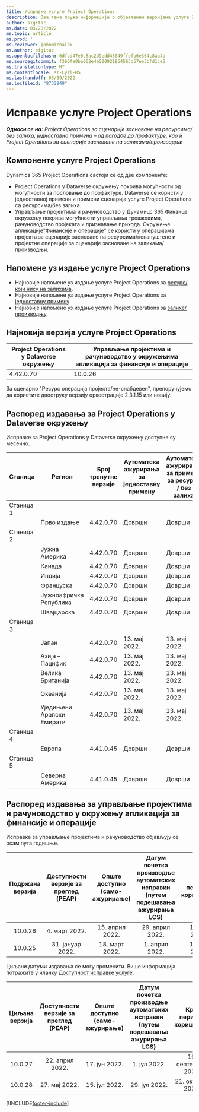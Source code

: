 ```yaml
---
title: Исправке услуге Project Operations
description: Ова тема пружа информације о објављеним верзијама услуге Dynamics 365 Project Operations.
author: sigitac
ms.date: 03/28/2022
ms.topic: article
ms.prod: ''
ms.reviewer: johnmichalak
ms.author: sigitac
ms.openlocfilehash: 0dfcd47e0c8ac2d9edd45049ffefb6e364c8aa4b
ms.sourcegitcommit: f366fe0ba062e4e500921854563d57ee3bfd1ce5
ms.translationtype: HT
ms.contentlocale: sr-Cyrl-RS
ms.lasthandoff: 05/09/2022
ms.locfileid: "8732949"
---
```

# <a name="project-operations-updates"></a>Исправке услуге Project Operations

_**Односи се на:** Project Operations за сценарије засноване на ресурсима/без залиха, једноставна примена – од погодбе до профактуре, као и Project Operations за сценарије засноване на залихама/производњи_



## <a name="project-operations-components"></a>Компоненте услуге Project Operations

Dynamics 365 Project Operations састоји се од две компоненте:

- Project Operations у Dataverse окружењу покрива могућности од могућности за пословање до профактуре. Dataverse се користи у једноставној примени и примени сценарија услуге Project Operations са ресурсима/без залиха.
- Управљање пројектима и рачуноводство у Дyнамицс 365 Финанце окружењу покрива могућности управљања трошковима, рачуноводство пројеката и признавање прихода. Окружење апликације"Финансије и операције" се користи у операцијама пројекта за сценарије засноване на ресурсима/ненапуштене и пројектне операције за сценарије засноване на залихама/производњи.

## <a name="project-operations-release-notes"></a>Напомене уз издање услуге Project Operations
- Најновије напомене уз издање услуге Project Operations за [ресурс/који нису на залихама](whats-new-may-2022-resource-based.md).
- Најновије напомене уз издање услуге Project Operations за [једноставну примену](../pro/whats-new/whats-new-may-2022-lite.md).
- Најновије напомене уз издање услуге Project Operations за [залихе/производњу](../prod-pma/whats-new/whats-new-oct-2021-stocked.md).

## <a name="project-operations-latest-version"></a>Најновија верзија услуге Project Operations

| Project Operations у Dataverse окружењу | Управљање пројектима и рачуноводство у окружењима апликација за финансије и операције | 
| --- | --- |
| 4.42.0.70 | 10.0.26 |

За сценарио "Ресурс операција пројекта/не-снабдевен", препоручујемо да користите двоструку верзију оркестрације 2.3.1.15 или новију.

## <a name="release-schedule-for-project-operations-on-dataverse-environment"></a>Распоред издавања за Project Operations у Dataverse окружењу

Исправке за Project Operations у Dataverse окружењу доступне су месечно. 

| Станица | Регион | Број тренутне верзије | Аутоматска ажурирања за једноставну примену | Аутоматска ажурирања за примену за ресурсе / без залиха | Број следеће верзије | Датум опште доступности следеће верзије |
|-----------|-----------------------|-----------------|--------------------|---------------------|---------------------|---------------------|
| Станица 1 |   &nbsp;              |    &nbsp;       | &nbsp;             |      &nbsp;         |      &nbsp;         |      &nbsp;         |
|   &nbsp;  | Прво издање         |  4.42.0.70      | Доврши           | Доврши            | TBD                 | 27. мај 2022.        |
| Станица 2 |   &nbsp;              |    &nbsp;       | &nbsp;             |      &nbsp;         |      &nbsp;         |      &nbsp;         |
|   &nbsp;  | Јужна Америка         |  4.42.0.70      | Доврши           | Доврши            | TBD                 | 27. мај 2022.        |
|   &nbsp;  | Канада                |  4.42.0.70      | Доврши           | Доврши            | TBD                 | 27. мај 2022.        |
|   &nbsp;  | Индија                 |  4.42.0.70      | Доврши           | Доврши            | TBD                 | 27. мај 2022.        |
|   &nbsp;  | Француска                |  4.42.0.70      | Доврши           | Доврши            | TBD                 | 27. мај 2022.        |
|   &nbsp;  | Јужноафричка Република          |  4.42.0.70      | Доврши           | Доврши            | TBD                 | 27. мај 2022.        |
|   &nbsp;  | Швајцарска           |  4.42.0.70      | Доврши           | Доврши            | TBD                 | 27. мај 2022.        |
| Станица 3 |      &nbsp;           |     &nbsp;      |     &nbsp;         |      &nbsp;         |      &nbsp;         |      &nbsp;         |
|   &nbsp;  | Јапан                 |  4.42.0.70      | 13. мај 2022.       | 13. мај 2022.        | TBD                 | 03. јун 2022.       |
|   &nbsp;  | Азија – Пацифик          |  4.42.0.70      | 13. мај 2022.       | 13. мај 2022.        | TBD                 | 03. јун 2022.       |
|   &nbsp;  | Велика Британија         |  4.42.0.70      | 13. мај 2022.       | 13. мај 2022.        | TBD                 | 03. јун 2022.       |
|   &nbsp;  | Океанија               |  4.42.0.70      | 13. мај 2022.       | 13. мај 2022.        | TBD                 | 03. јун 2022.       |
|   &nbsp;  | Уједињени Арапски Емирати  |  4.42.0.70      | 13. мај 2022.       | 13. мај 2022.        | TBD                 | 03. јун 2022.       |
| Станица 4 |     &nbsp;            |     &nbsp;      |     &nbsp;         |      &nbsp;         |      &nbsp;         |      &nbsp;         |
|   &nbsp;  | Европа                |  4.41.0.45      | Доврши           | Доврши            | 4.42.0.70           | 13. мај 2022.        |
| Станица 5 |     &nbsp;            |     &nbsp;      |     &nbsp;         |      &nbsp;         |      &nbsp;         |      &nbsp;         |
|   &nbsp;  | Северна Америка         |  4.41.0.45      | Доврши           | Доврши            | 4.42.0.70           | 20. мај 2022.        |

## <a name="release-schedule-for-project-management-and-accounting-in-the-finance-and-operations-apps-environment"></a>Распоред издавања за управљање пројектима и рачуноводство у окружењу апликација за финансије и операције

Исправке за управљање пројектима и рачуноводство објављују се осам пута годишње.

|Подржана верзија| Доступности верзије за преглед (PEAP) | Опште доступно (само-ажурирање) | Датум почетка производње аутоматских исправки (путем подешавања ажурирања LCS) |   Крај периода коришћења   |
|:---------------:|:---------------------------:|:---------------------------------:|:--------------------------------------------------------------------:|:------------------:|
|     10.0.26     |      4. март 2022.          |        15. април 2022.             |                          29. април 2022.                              | 15. јул 2022.      |
|     10.0.25     |      31. јануар 2022.       |        18. март 2022.             |                          1. април 2022.                               | 10. јун 2022.      |


Циљани датуми издавања се могу променити. Више информација потражите у чланку [Доступност исправке услуге](/dynamics365/fin-ops-core/fin-ops/get-started/public-preview-releases?toc=%2fdynamics365%2ffinance%2ftoc.json).

|Циљана верзија | Доступности верзије за преглед (PEAP) | Опште доступно (само-ажурирање) | Датум почетка производње аутоматских исправки (путем подешавања ажурирања LCS) |   Крај периода коришћења   |
|:---------------:|:---------------------------:|:---------------------------------:|:--------------------------------------------------------------------:|:------------------:|
|     10.0.27     |      22. април 2022.         |        17. јун 2022.              |                          1. јул 2022.                                | 16. септембар 2022. |
|     10.0.28     |      27. мај 2022.           |        15. јул 2022.              |                          29. јул 2022.                               | 21. октобар 2022.   |

[!INCLUDE[footer-include](../includes/footer-banner.md)]

